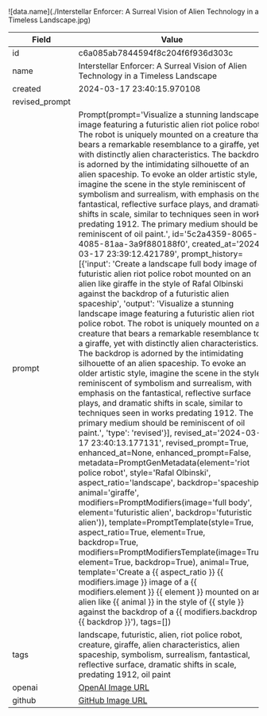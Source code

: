 

![data.name](./Interstellar Enforcer: A Surreal Vision of Alien Technology in a Timeless Landscape.jpg)

| Field          | Value                                                                                                                     |
|----------------|---------------------------------------------------------------------------------------------------------------------------|
| id             | c6a085ab7844594f8c204f6f936d303c                                                                                                             |
| name           | Interstellar Enforcer: A Surreal Vision of Alien Technology in a Timeless Landscape                                                                                                       |
| created        | 2024-03-17 23:40:15.970108                                                                                                        |
| revised_prompt |                                                                                                 |
| prompt         | Prompt(prompt='Visualize a stunning landscape image featuring a futuristic alien riot police robot. The robot is uniquely mounted on a creature that bears a remarkable resemblance to a giraffe, yet with distinctly alien characteristics. The backdrop is adorned by the intimidating silhouette of an alien spaceship. To evoke an older artistic style, imagine the scene in the style reminiscent of symbolism and surrealism, with emphasis on the fantastical, reflective surface plays, and dramatic shifts in scale, similar to techniques seen in works predating 1912. The primary medium should be reminiscent of oil paint.', id='5c2a4359-8065-4085-81aa-3a9f880188f0', created_at='2024-03-17 23:39:12.421789', prompt_history=[{'input': 'Create a landscape full body image of a futuristic alien riot police robot mounted on an alien like giraffe in the style of Rafal Olbinski against the backdrop of a futuristic alien spaceship', 'output': 'Visualize a stunning landscape image featuring a futuristic alien riot police robot. The robot is uniquely mounted on a creature that bears a remarkable resemblance to a giraffe, yet with distinctly alien characteristics. The backdrop is adorned by the intimidating silhouette of an alien spaceship. To evoke an older artistic style, imagine the scene in the style reminiscent of symbolism and surrealism, with emphasis on the fantastical, reflective surface plays, and dramatic shifts in scale, similar to techniques seen in works predating 1912. The primary medium should be reminiscent of oil paint.', 'type': 'revised'}], revised_at='2024-03-17 23:40:13.177131', revised_prompt=True, enhanced_at=None, enhanced_prompt=False, metadata=PromptGenMetadata(element='riot police robot', style='Rafal Olbinski', aspect_ratio='landscape', backdrop='spaceship', animal='giraffe', modifiers=PromptModifiers(image='full body', element='futuristic alien', backdrop='futuristic alien')), template=PromptTemplate(style=True, aspect_ratio=True, element=True, backdrop=True, modifiers=PromptModifiersTemplate(image=True, element=True, backdrop=True), animal=True, template='Create a {{ aspect_ratio }} {{ modifiers.image }} image of a {{ modifiers.element }} {{ element }} mounted on an alien like {{ animal }} in the style of {{ style }} against the backdrop of a {{ modifiers.backdrop }} {{ backdrop }}'), tags=[])                                                                                                         |
| tags           | landscape, futuristic, alien, riot police robot, creature, giraffe, alien characteristics, alien spaceship, symbolism, surrealism, fantastical, reflective surface, dramatic shifts in scale, predating 1912, oil paint                                                                                              |
| openai         | [OpenAI Image URL](https://oaidalleapiprodscus.blob.core.windows.net/private/org-TZj0gKpq3CiXdXNznVOkBYav/user-t5KW5S6yYiCS0u4yDWasqnEP/img-aJFdcGg0qLhzuO8Y88mOfyCp.png?st=2024-03-17T22%3A40%3A11Z&se=2024-03-18T00%3A40%3A11Z&sp=r&sv=2021-08-06&sr=b&rscd=inline&rsct=image/png&skoid=6aaadede-4fb3-4698-a8f6-684d7786b067&sktid=a48cca56-e6da-484e-a814-9c849652bcb3&skt=2024-03-17T16%3A22%3A50Z&ske=2024-03-18T16%3A22%3A50Z&sks=b&skv=2021-08-06&sig=ZN3DWj4c8zv78h%2BGBai5Z1rsQFc2siAAw5DfsOLVrKw%3D)                                                                                |
| github         | [GitHub Image URL](https://github.com/Caneta-Silva/cyber-tomorrow/blob/main/images/c6a085ab7844594f8c204f6f936d303c/c6a085ab7844594f8c204f6f936d303c.jpg)                                                                                |
